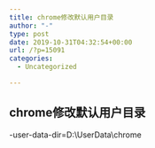 ```yaml
---
title: chrome修改默认用户目录
author: "-"
type: post
date: 2019-10-31T04:32:54+00:00
url: /?p=15091
categories:
  - Uncategorized

---
```

## chrome修改默认用户目录
-user-data-dir=D:\UserData\chrome